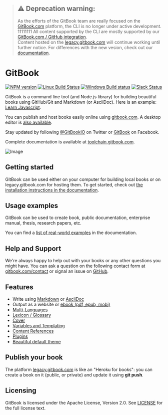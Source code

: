 > ## ⚠️ Deprecation warning:
> As the efforts of the GitBook team are really focused on the [GitBook.com](https://www.gitbook.com) platform, the CLI is no longer under active development.  
11111111
> All content supported by the CLI are mostly supported by our [GitBook.com / GitHub integration](https://docs.gitbook.com/integrations/github).  
> Content hosted on the [legacy.gitbook.com](https://legacy.gitbook.com) will continue working until further notice. For differences with the new vesion, check out our [documentation](https://docs.gitbook.com/v2-changes/important-differences).


GitBook
=======

[![NPM version](https://badge.fury.io/js/gitbook.svg)](http://badge.fury.io/js/gitbook)
[![Linux Build Status](https://travis-ci.org/GitbookIO/gitbook.png?branch=master)](https://travis-ci.org/GitbookIO/gitbook)
[![Windows Build status](https://ci.appveyor.com/api/projects/status/63nlflxcwmb2pue6?svg=true)](https://ci.appveyor.com/project/GitBook/gitbook)
[![Slack Status](https://slack.gitbook.com/badge.svg)](https://slack.gitbook.com)

GitBook is a command line tool (and Node.js library) for building beautiful books using GitHub/Git and Markdown (or AsciiDoc). Here is an example: [Learn Javascript](https://legacy.gitbook.com/book/GitBookIO/javascript).

You can publish and host books easily online using [gitbook.com](https://legacy.gitbook.com). A desktop editor is [also available](https://legacy.gitbook.com/editor).

Stay updated by following [@GitBookIO](https://twitter.com/GitBookIO) on Twitter or [GitBook](https://www.facebook.com/gitbookcom) on Facebook.

Complete documentation is available at [toolchain.gitbook.com](http://toolchain.gitbook.com/).

![Image](https://raw.github.com/GitbookIO/gitbook/master/preview.png)

## Getting started

GitBook can be used either on your computer for building local books or on legacy.gitbook.com for hosting them. To get started, check out [the installation instructions in the documentation](docs/setup.md).

## Usage examples

GitBook can be used to create book, public documentation, enterprise manual, thesis, research papers, etc.

You can find a [list of real-world examples](docs/examples.md) in the documentation.

## Help and Support

We're always happy to help out with your books or any other questions you might have. You can ask a question on the following contact form at [gitbook.com/contact](https://legacy.gitbook.com/contact) or signal an issue on [GitHub](https://github.com/GitbookIO/gitbook).

## Features

* Write using [Markdown](http://toolchain.gitbook.com/syntax/markdown.html) or [AsciiDoc](http://toolchain.gitbook.com/syntax/asciidoc.html)
* Output as a website or [ebook (pdf, epub, mobi)](http://toolchain.gitbook.com/ebook.html)
* [Multi-Languages](http://toolchain.gitbook.com/languages.html)
* [Lexicon / Glossary](http://toolchain.gitbook.com/lexicon.html)
* [Cover](http://toolchain.gitbook.com/ebook.html)
* [Variables and Templating](http://toolchain.gitbook.com/templating/)
* [Content References](http://toolchain.gitbook.com/templating/conrefs.html)
* [Plugins](http://toolchain.gitbook.com/plugins/)
* [Beautiful default theme](https://github.com/GitbookIO/theme-default)

## Publish your book

The platform [legacy.gitbook.com](https://legacy.gitbook.com/) is like an "Heroku for books": you can create a book on it (public, or private) and update it using **git push**.

## Licensing

GitBook is licensed under the Apache License, Version 2.0. See [LICENSE](LICENSE) for the full license text.
